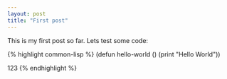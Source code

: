 ```yaml
---
layout: post
title: "First post"
---
```


This is my first post so far. Lets test some code:

{% highlight common-lisp %}
(defun hello-world ()
  (print "Hello World"))
  
123 
{% endhighlight %} 
